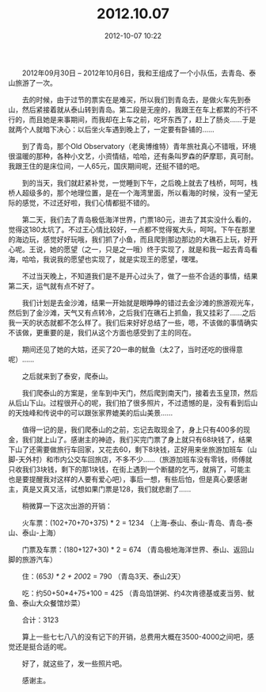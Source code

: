 ﻿---
layout: template
title: 2012.10.07
text: Liber
date: 2012-10-07 10:22
categories:
- life
---
　　2012年09月30日 – 2012年10月6日，我和王组成了一个小队伍，去青岛、泰山旅游了一次。  

　　去的时候，由于过节的票实在是难买，所以我们到青岛去，是做火车先到泰山，然后紧接着就从泰山转到青岛。第二段是无座的，我跟王在车上都累的不行不行的，而且她是来事期间，而我却在上车之前，吃坏东西了，赶上了肠炎……于是就两个人就暗下决心：以后坐火车遇到晚上了，一定要有卧铺的……  

　　到了青岛，那个Old Observatory（老奥博维特）青年旅社真心不错哦，环境很温暖的那种，各种小文艺，小资情结，哈哈，还有条叫罗森的萨摩耶，真可耐。我跟王住的是床位间，一人65元，国庆期间呢，还挺不错的吧。  

　　到的当天，我们就赶紧补觉，一觉睡到下午，之后晚上就去了栈桥，呵呵，栈桥人超级多的，那个地理位置，是在一个海湾里面，所以看海的时候，没有一望无际的感觉，不过还好啦，我们心情都挺不错的。  

　　第二天，我们去了青岛极低海洋世界，门票180元，进去了其实没什么看的，觉得这180太坑了。不过王心情比较好，一点都不觉得冤大头，呵呵。下午在那里的海边玩，感觉好好玩哦，我们抓了小鱼，而且爬到那边那边的大礁石上玩，好开心呢。王说，她的愿望（之一，只是之一哦）终于实现了，就是和我一起去青岛看海，哈哈，我说我的愿望也实现了，就是实现王的愿望，嘿嘿。  

　　不过当天晚上，不知道我们是不是开心过头了，做了一些不合适的事情，结果第二天，运气就有点不好了。  

　　我们计划是去金沙滩，结果一开始就是眼睁睁的错过去金沙滩的旅游观光车，然后到了金沙滩，天气又有点转冷，之后我们在礁石上抓鱼，我又挂彩了……之后我一天的状态就都不怎么样了。我们后来好好总结了一些，嗯，不该做的事情确实不该做，更重要的是，我们从这个方面也感受到了主的同在。  

　　期间还见了她的大姑，还买了20一串的鱿鱼（太2了，当时还吃的很得意呢）……  

　　之后就来到了泰安，爬泰山。  

　　我们爬泰山的方案是，坐车到中天门，然后爬到南天门，接着去玉皇顶，然后从后山下山。过程很开心的呢，我们拍了很多照片，不过遗憾的是，没有看到后山的天烛峰和传说中的可以跟张家界媲美的后山美景……  

　　值得一记的是，我们爬泰山的之前，忘记去取现金了，身上只有400多的现金，我们就上山了。感谢主的神迹，我们买完门票了身上就只有68块钱了，结果下山了还需要做旅行车回家，又花去60，剩下8块钱，正好用来坐旅游加班车（山脚-天外村）和市内公交车回旅店，不多不少……（旅游加班车没有零钱，师傅就只收我们3块钱，剩下的那1块钱，在街上遇到一个断腿的乞丐，就捐了，可能主也是要提醒我对这样的人要有爱心吧），事后一想，有些后怕，但是真心要感谢主，真是又真又活，试想如果门票是128，我们就悲剧了……  

　　稍微算一下这次出游的开销：  

　　火车票：(102+70+70+375) * 2 = 1234 （上海-泰山、泰山-青岛、青岛-泰山、泰山-上海）  

　　门票及车票：(180+127+30) * 2 = 674 （青岛极地海洋世界、泰山、返回山脚的旅游汽车）  

　　住：(65*3) * 2 + 200*2 = 790 （青岛3天、泰山2天）  

　　吃：约50+50*4+75+100 = 425 （青岛馅饼粥、约4次肯德基或麦当劳、鱿鱼、泰山大众餐馆炒菜）  

　　合计：3123  

　　算上一些七七八八的没有记下的开销，总费用大概在3500-4000之间吧，感觉还是挺合适的呢。  

　　好了，就这些了，发一些照片吧。  

　　感谢主。  



